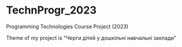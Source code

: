 # TechnProgr_2023
Programming Technologies Course Project (2023) 

Theme of my project is "Черги дітей у дошкільні навчальні заклади"
